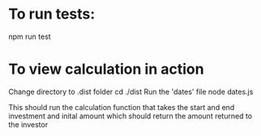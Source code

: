 # To run tests:

npm run test

# To view calculation in action

Change directory to .dist folder
cd ./dist
Run the 'dates' file
node dates.js

This should run the calculation function that takes the start and end investment and inital amount which should return the amount returned to the investor
